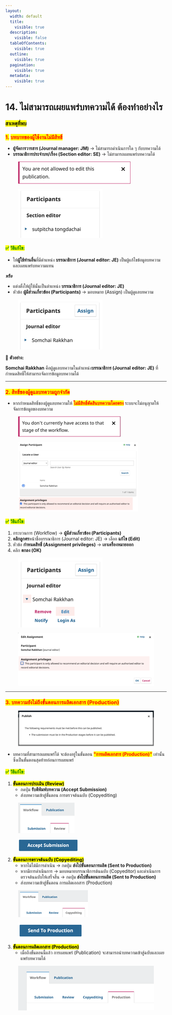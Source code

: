 ```yaml
---
layout:
  width: default
  title:
    visible: true
  description:
    visible: false
  tableOfContents:
    visible: true
  outline:
    visible: true
  pagination:
    visible: true
  metadata:
    visible: true
---
```


# 14. ไม่สามารถเผยแพร่บทความได้ ต้องทำอย่างไร

### <mark style="color:$success;">**สาเหตุที่พบ**</mark> <a href="#undefined" id="undefined"></a>

### <mark style="color:red;background-color:yellow;">**1.**</mark> <mark style="color:red;background-color:yellow;"></mark><mark style="color:red;background-color:yellow;">บทบาทของผู้ใช้งานไม่มีสิทธิ์</mark> <a href="#id-1.-journal-manager-jm" id="id-1.-journal-manager-jm"></a>

* **ผู้จัดการวารสาร (Journal manager: JM)** → ไม่สามารถดำเนินการใด ๆ กับบทความได้
* **บรรณาธิการประจำบท/เรื่อง (Section editor: SE)** → ไม่สามารถเผยแพร่บทความได้

<div><figure><img src=".gitbook/assets/Screenshot 2568-09-16 at 10.14.20.png" alt="" width="351"><figcaption></figcaption></figure> <figure><img src=".gitbook/assets/Screenshot 2568-09-16 at 10.17.03.png" alt=""><figcaption></figcaption></figure></div>

#### <mark style="color:green;">✅</mark> <mark style="color:green;"></mark><mark style="color:green;">**วิธีแก้ไข:**</mark>

* ให้**ผู้ใช้ท่านอื่น**ที่มีตำแหน่ง **บรรณาธิการ (Journal editor: JE)** เป็นผู้แก้ไขข้อมูลบทความและเผยแพร่บทความแทน

_**หรือ**_

* แต่งตั้งให้ผู้ใช้นั้นเป็นตำแหน่ง **บรรณาธิการ (Journal editor: JE)**
* หัวข้อ **ผู้มีส่วนเกี่ยวข้อง (Participants)** → มอบหมาย (Assign)  เป็นผู้ดูแลบทความ

<figure><img src=".gitbook/assets/Screenshot 2568-09-08 at 16.04.09.png" alt="" width="264"><figcaption></figcaption></figure>

📌 **ตัวอย่าง:**&#x20;

**Somchai Rakkhan** คือผู้ดูแลบทความในตำแหน่ง**บรรณาธิการ (Journal editor: JE)** ที่กำหนดสิทธิ์ให้สามารถจัดการข้อมูลบทความได้

***

### <mark style="color:red;background-color:yellow;">**2. สิทธิ์ของผู้ดูแลบทความ**</mark><mark style="color:red;background-color:yellow;">ถูกจำกัด</mark> <a href="#id-3.-assign" id="id-3.-assign"></a>

* หากกำหนดสิทธิ์ของผู้ดูแลบทความให้ <mark style="color:red;">**ไม่มีสิทธิ์ตัดสินบทความโดยตรง**</mark> ระบบจะไม่อนุญาตให้จัดการข้อมูลของบทความ

<div><figure><img src=".gitbook/assets/Screenshot 2568-09-16 at 09.39.22.png" alt="" width="320"><figcaption></figcaption></figure> <figure><img src=".gitbook/assets/Screenshot 2568-09-08 at 10.05.32.png" alt="" width="375"><figcaption></figcaption></figure></div>

#### <mark style="color:green;">✅</mark> <mark style="color:green;"></mark><mark style="color:green;">**วิธีแก้ไข:**</mark>

1. กระบวนการ (Workflow)  → **ผู้มีส่วนเกี่ยวข้อง (Participants)**
2. **คลิกลูกศร**หน้าชื่อบรรณาธิการ (Journal editor: JE) → เลือก **แก้ไข (Edit)**
3. หัวข้อ **กำหนดสิทธิ์ (Assignment privileges)** → **เอาเครื่องหมายออก**
4. คลิก **ตกลง (OK)**

<div><figure><img src=".gitbook/assets/Screenshot 2568-09-08 at 10.16.03.png" alt=""><figcaption></figcaption></figure> <figure><img src=".gitbook/assets/Screenshot 2568-09-08 at 10.16.13.png" alt=""><figcaption></figcaption></figure></div>

***

### <mark style="color:red;background-color:yellow;">3. บทความยังไม่ถึงขั้นตอนการผลิตเอกสาร (Production)</mark>

<figure><img src=".gitbook/assets/Screenshot 2568-09-16 at 11.29.01.png" alt="" width="563"><figcaption></figcaption></figure>

* บทความที่สามารถเผยแพร่ได้ จะต้องอยู่ในขั้นตอน <mark style="color:red;">**"การผลิตเอกสาร (Production)"**</mark> เท่านั้น ซึ่งเป็นขั้นตอนสุดท้ายก่อนการเผยแพร่

#### <mark style="color:green;">✅</mark> <mark style="color:green;"></mark><mark style="color:green;">**วิธีแก้ไข:**</mark>

1. <mark style="background-color:$success;">**ขั้นตอนการประเมิน (Review)**</mark>
   * กดปุ่ม **รับตีพิมพ์บทความ (Accept Submission)**&#x20;
   * ส่งบทความเข้าสู่ขั้นตอน การตรวจต้นฉบับ (Copyediting)

<div><figure><img src=".gitbook/assets/PB-2.png" alt=""><figcaption></figcaption></figure> <figure><img src=".gitbook/assets/PB-3.png" alt=""><figcaption></figcaption></figure></div>

2. <mark style="background-color:$success;">**ขั้นตอนการตรวจต้นฉบับ (Copyediting)**</mark>
   * หากไม่ได้มีการดำเนิน → กดปุ่ม **ส่งไปขั้นตอนการผลิต (Sent to Production)**
   * หากมีการดำเนินการ → มอบหมายบรรณาธิการต้นฉบับ (Copyeditor) และดำเนินการตรวจต้นฉบับให้เสร็จสิ้น  → กดปุ่ม **ส่งไปขั้นตอนการผลิต (Sent to Production)**
   * ส่งบทความเข้าสู่ขั้นตอน การผลิตเอกสาร (Production)

<div><figure><img src=".gitbook/assets/PB-4.png" alt=""><figcaption></figcaption></figure> <figure><img src=".gitbook/assets/PB-5.png" alt=""><figcaption></figcaption></figure></div>

3. <mark style="background-color:$success;">**ขั้นตอนการผลิตเอกสาร (Production)**</mark>
   * เมื่อถึงขั้นตอนนี้แล้ว การเผยแพร่ (Publication) จะสามารถนำบทความเข้าสู่ฉบับและเผยแพร่บทความได้

<figure><img src=".gitbook/assets/PB-6.png" alt=""><figcaption></figcaption></figure>
